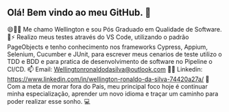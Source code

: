 ## Olá! Bem vindo ao meu GitHub. 🤝


😄👋🤓 Me chamo Wellington e sou Pós Graduado em Qualidade de Software. 
🌱⚡ Realizo meus testes através do VS Code, utilizando o padrão PageObjects e tenho conhecimento nos frameworks Cypress, Appium, Selenium, Cucumber e JUnit, para escrever meus cenarios de teste utilizo o TDD e BDD e para pratica de desenvolvimento de software no Pipeline o CI/CD. 
📫 Email: Wellingtonronaldodasilva@outlook.com 
🧑‍💼 Linkedin: https://www.linkedin.com/in/wellington-ronaldo-da-silva-74420a27a/ 
🚀 Com a meta de morar fora do País, meu principal foco hoje é continuar minha especialização, aprender um novo idioma e traçar um caminho para poder realizar esse sonho. 💻





<!--
**WellSiilva/WellSiilva** is a ✨ _special_ ✨ repository because its `README.md` (this file) appears on your GitHub profile.

Here are some ideas to get you started:

- 🔭 I’m currently working on ...
- 🌱 I’m currently learning ...
- 👯 I’m looking to collaborate on ...
- 🤔 I’m looking for help with ...
- 💬 Ask me about ...
- 📫 How to reach me: ...
- 😄 Pronouns: ...
- ⚡ Fun fact: ...
-->
